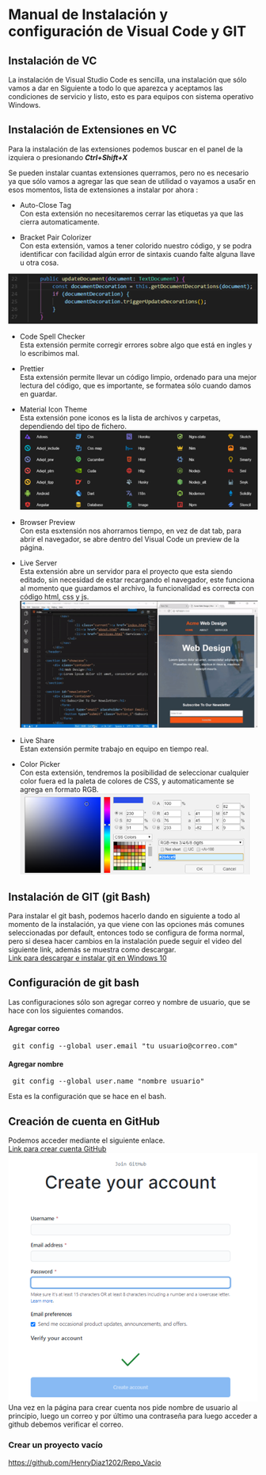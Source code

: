 # Manual de Instalación y configuración de Visual Code  y GIT

## Instalación de VC
La instalación de Visual Studio Code es sencilla, una instalación que sólo vamos a dar en Siguiente a todo lo que aparezca y aceptamos las condiciones de servicio y listo, esto es para equipos con sistema operativo Windows.

## Instalación de Extensiones en VC

Para la instalación de las extensiones podemos buscar en el panel de la izquiera o presionando 
 ___Ctrl+Shift+X___

Se pueden instalar cuantas extensiones querramos, pero no es necesario ya que sólo vamos a agregar las que sean de utilidad o vayamos a usa5r en esos momentos, lista de extensiones a instalar por ahora :
*   Auto-Close Tag  
Con esta extensión no necesitaremos cerrar las etiquetas ya que las cierra automaticamente.  

*   Bracket Pair Colorizer  
Con esta extensión, vamos a tener colorido nuestro código, y se podra identificar con facilidad algún error de sintaxis cuando falte alguna llave u otra cosa.

![Texto alternativo](/img/coloriser.png)

*   Code Spell Checker  
Esta extensión permite corregir errores sobre algo que está en ingles y lo escribimos mal.
*   Prettier  
Esta extensión permite llevar un código limpio, ordenado para una mejor lectura del código, que es importante, se formatea sólo cuando damos en guardar.
*   Material Icon Theme  
Esta extensión pone iconos es la lista de archivos y carpetas, dependiendo del tipo de fichero.
![Texto alternativo](/img/icons.png)
*   Browser Preview  
Con esta esxtensión nos ahorramos tiempo, en vez de dat tab, para abrir el navegador, se abre dentro del Visual Code un preview de la página.
*   Live Server  
Esta extensión abre un servidor para el proyecto que esta siendo editado, sin necesidad de estar recargando el navegador, este funciona al momento que guardamos el archivo, la funcionalidad es correcta con código html, css y js.
![Texto alternativo](/img/livesrvr.png)
*   Live Share  
Estan extensión permite trabajo en equipo en tiempo real.

*   Color Picker  
Con esta extensión, tendremos la posibilidad de seleccionar cualquier color fuera ed la paleta de colores de CSS, y automaticamente se agrega en formato RGB.
![Texto alternativo](/img/picker.png)

## Instalación de GIT (git Bash)
Para instalar el git bash, podemos hacerlo dando en siguiente a todo al momento de la instalación, ya que viene con las opciones más comunes seleccionadas por default, entonces todo se configura de forma normal, pero si desea hacer cambios en la instalación puede seguir el video del siguiente link, además se muestra como descargar.  
[Link para  descargar e instalar git en Windows 10](https://www.youtube.com/watch?v=nbFwejIsHlY)  

## Configuración de git bash

Las configuraciones sólo son agregar correo y nombre de usuario, que se hace con los siguientes comandos.
#### Agregar correo
<pre> git config --global user.email "tu_usuario@correo.com" </pre>
#### Agregar nombre
<pre> git config --global user.name "nombre_usuario" </pre>
Esta es la configuración que se hace en el bash.
## Creación de cuenta en GitHub
Podemos acceder mediante el siguiente enlace.  
[Link para crear cuenta GitHub](https://github.com/join)  
![Texto alternativo](/img/join.png)
Una vez en la página para crear cuenta nos pide nombre de usuario al principio, luego un correo y por último una contraseña para luego acceder a github debemos verificar el correo.
### Crear un proyecto vacío  

https://github.com/HenryDiaz1202/Repo_Vacio